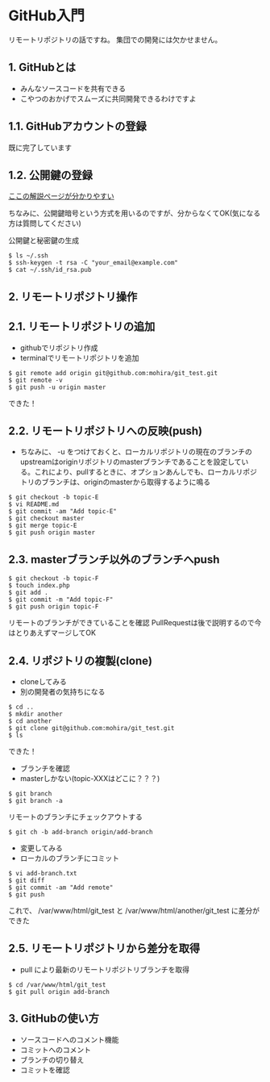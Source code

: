 # GitHub入門
リモートリポジトリの話ですね。
集団での開発には欠かせません。

## 1. GitHubとは
- みんなソースコードを共有できる
- こやつのおかげでスムーズに共同開発できるわけですよ

## 1.1. GitHubアカウントの登録
既に完了しています

## 1.2. 公開鍵の登録
[ここの解説ページが分かりやすい](http://monsat.hatenablog.com/entry/generating-ssh-keys-for-github)

ちなみに、公開鍵暗号という方式を用いるのですが、分からなくてOK(気になる方は質問してください)

公開鍵と秘密鍵の生成

```bash:
$ ls ~/.ssh
$ ssh-keygen -t rsa -C "your_email@example.com"
$ cat ~/.ssh/id_rsa.pub
```

## 2. リモートリポジトリ操作
## 2.1. リモートリポジトリの追加
- githubでリポジトリ作成
- terminalでリモートリポジトリを追加

```bash:
$ git remote add origin git@github.com:mohira/git_test.git
$ git remote -v
$ git push -u origin master
```

できた！


## 2.2. リモートリポジトリへの反映(push)
- ちなみに、 -u をつtけておくと、ローカルリポジトリの現在のブランチのupstreamはoriginリポジトリのmasterブランチであることを設定している。これにより、pullするときに、オプションあんしでも、ローカルリポジトリのブランチは、originのmasterから取得するように鳴る


```bash:
$ git checkout -b topic-E
$ vi README.md
$ git commit -am "Add topic-E"
$ git checkout master
$ git merge topic-E
$ git push origin master
```

## 2.3. masterブランチ以外のブランチへpush
```bash:
$ git checkout -b topic-F
$ touch index.php
$ git add .
$ git commit -m "Add topic-F"
$ git push origin topic-F
```

リモートのブランチができていることを確認
PullRequestは後で説明するので今はとりあえずマージしてOK

## 2.4. リポジトリの複製(clone)
- cloneしてみる
- 別の開発者の気持ちになる

```bash:
$ cd ..
$ mkdir another
$ cd another
$ git clone git@github.com:mohira/git_test.git
$ ls
```

できた！
- ブランチを確認
- masterしかない(topic-XXXはどこに？？？)

```bash:
$ git branch
$ git branch -a
```

リモートのブランチにチェックアウトする

```bash:
$ git ch -b add-branch origin/add-branch
```

- 変更してみる
- ローカルのブランチにコミット

```bash:
$ vi add-branch.txt
$ git diff
$ git commit -am "Add remote"
$ git push
```

これで、
/var/www/html/git_test
と
/var/www/html/another/git_test
に差分ができた

## 2.5. リモートリポジトリから差分を取得
- pull により最新のリモートリポジトリブランチを取得

```bash:
$ cd /var/www/html/git_test
$ git pull origin add-branch
```

## 3. GitHubの使い方
- ソースコードへのコメント機能
- コミットへのコメント
- ブランチの切り替え
- コミットを確認










